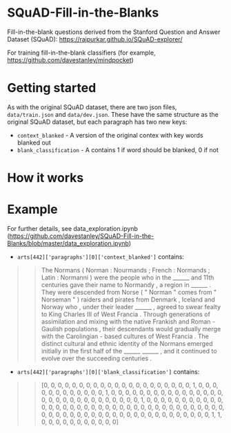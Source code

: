 # SQuAD-Fill-in-the-Blanks

Fill-in-the-blank questions derived from the Stanford Question and Answer Dataset (SQuAD): https://rajpurkar.github.io/SQuAD-explorer/


For training fill-in-the-blank classifiers (for example, https://github.com/davestanley/mindpocket)

# Getting started

As with the original SQuAD dataset, there are two json files, `data/train.json` and `data/dev.json`. These have the same structure as the original SQuAD dataset, but each paragraph has two new keys: 

- `context_blanked` - A version of the original contex with key words blanked out
- `blank_classification` - A contains 1 if word should be blanked, 0 if not


# How it works


# Example

For further details, see data_exploration.ipynb (https://github.com/davestanley/SQuAD-Fill-in-the-Blanks/blob/master/data_exploration.ipynb)
 - `arts[442]['paragraphs'][0]['context_blanked']` contains:
>> The Normans ( Norman : Nourmands ; French : Normands ; Latin : Normanni ) were the people who in the ______ and 11th centuries gave their name to Normandy , a region in ______ . They were descended from Norse ( " Norman " comes from " Norseman " ) raiders and pirates from Denmark , Iceland and Norway who , under their leader ______ , agreed to swear fealty to King Charles III of West Francia . Through generations of assimilation and mixing with the native Frankish and Roman - Gaulish populations , their descendants would gradually merge with the Carolingian - based cultures of West Francia . The distinct cultural and ethnic identity of the Normans emerged initially in the first half of the ______ ______ , and it continued to evolve over the succeeding centuries .

- `arts[442]['paragraphs'][0]['blank_classification']` contains:
>> [0, 0, 0, 0, 0, 0, 0, 0, 0, 0, 0, 0, 0, 0, 0, 0, 0, 0, 0, 0, 0, 1, 0, 0, 0, 0, 0, 0, 0, 0, 0, 0, 0, 0, 1, 0, 0, 0, 0, 0, 0, 0, 0, 0, 0, 0, 0, 0, 0, 0, 0, 0, 0, 0, 0, 0, 0, 0, 0, 0, 0, 0, 0, 0, 0, 1, 0, 0, 0, 0, 0, 0, 0, 0, 0, 0, 0, 0, 0, 0, 0, 0, 0, 0, 0, 0, 0, 0, 0, 0, 0, 0, 0, 0, 0, 0, 0, 0, 0, 0, 0, 0, 0, 0, 0, 0, 0, 0, 0, 0, 0, 0, 0, 0, 0, 0, 0, 0, 0, 0, 0, 0, 0, 0, 0, 0, 0, 1, 1, 0, 0, 0, 0, 0, 0, 0, 0, 0, 0, 0]
